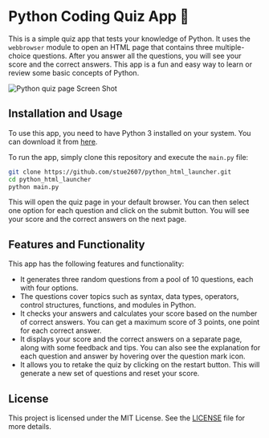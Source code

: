 # Python Coding Quiz App 🐍

This is a simple quiz app that tests your knowledge of Python. It uses the `webbrowser` module to open an HTML page that contains three multiple-choice questions. After you answer all the questions, you will see your score and the correct answers. This app is a fun and easy way to learn or review some basic concepts of Python.

![Python quiz page Screen Shot](https://i.postimg.cc/SK6jtHnv/python-quiz-page.png)

## Installation and Usage

To use this app, you need to have Python 3 installed on your system. You can download it from [here](https://www.python.org/downloads/).

To run the app, simply clone this repository and execute the `main.py` file:

```bash
git clone https://github.com/stue2607/python_html_launcher.git
cd python_html_launcher
python main.py
```

This will open the quiz page in your default browser. You can then select one option for each question and click on the submit button. You will see your score and the correct answers on the next page.

## Features and Functionality

This app has the following features and functionality:

- It generates three random questions from a pool of 10 questions, each with four options.
- The questions cover topics such as syntax, data types, operators, control structures, functions, and modules in Python.
- It checks your answers and calculates your score based on the number of correct answers. You can get a maximum score of 3 points, one point for each correct answer.
- It displays your score and the correct answers on a separate page, along with some feedback and tips. You can also see the explanation for each question and answer by hovering over the question mark icon.
- It allows you to retake the quiz by clicking on the restart button. This will generate a new set of questions and reset your score.

## License

This project is licensed under the MIT License. See the [LICENSE](https://github.com/stue2607/python_html_launcher/blob/main/LICENCE.txt) file for more details.